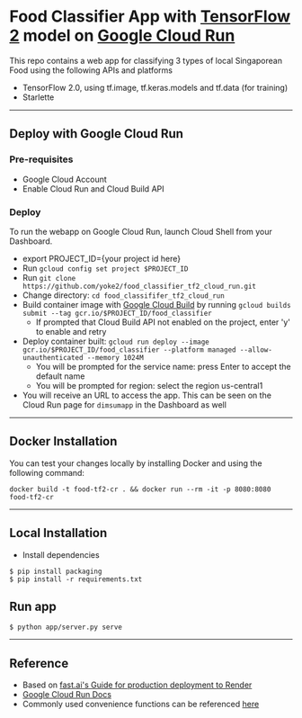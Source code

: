 # Food Classifier App with [TensorFlow 2](https://www.tensorflow.org/) model on [Google Cloud Run](https://cloud.google.com/run/)

This repo contains a web app for classifying 3 types of local Singaporean Food using the following APIs and platforms

- TensorFlow 2.0, using tf.image, tf.keras.models and tf.data (for training)
- Starlette

----------
## Deploy with Google Cloud Run

### Pre-requisites
- Google Cloud Account
- Enable Cloud Run and Cloud Build API

### Deploy
To run the webapp on Google Cloud Run, launch Cloud Shell from your Dashboard.

- export PROJECT_ID={your project id here}
- Run `gcloud config set project $PROJECT_ID`
- Run `git clone https://github.com/yoke2/food_classifier_tf2_cloud_run.git`
- Change directory: `cd food_classififer_tf2_cloud_run`
- Build container image with [Google Cloud Build](https://cloud.google.com/cloud-build/) by running `gcloud builds submit --tag gcr.io/$PROJECT_ID/food_classifier`
    - If prompted that Cloud Build API not enabled on the project, enter 'y' to enable and retry
- Deploy container built: `gcloud run deploy --image gcr.io/$PROJECT_ID/food_classifier --platform managed --allow-unauthenticated --memory 1024M`
    - You will be prompted for the service name: press Enter to accept the default name
    - You will be prompted for region: select the region us-central1
- You will receive an URL to access the app. This can be seen on the Cloud Run page for `dimsumapp` in the Dashboard as well

----------
## Docker Installation

You can test your changes locally by installing Docker and using the following command:

```
docker build -t food-tf2-cr . && docker run --rm -it -p 8080:8080 food-tf2-cr
```

----------
## Local Installation

* Install dependencies
```
$ pip install packaging
$ pip install -r requirements.txt
```

## Run app
```
$ python app/server.py serve
```

----------
## Reference

* Based on [fast.ai's Guide for production deployment to Render](https://course.fast.ai/deployment_render.html)
* [Google Cloud Run Docs](https://cloud.google.com/run/docs/)
* Commonly used convenience functions can be referenced [here](https://github.com/yoke2/ytb)
